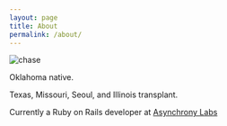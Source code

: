 ```yaml
---
layout: page
title: About
permalink: /about/
---
```

<img id="about-img" src="{{site.url}}/assets/avatar.jpeg" alt="chase">

Oklahoma native.

Texas, Missouri, Seoul, and Illinois transplant.

Currently a Ruby on Rails developer at [Asynchrony Labs](http://www.asynchrony.com/)
